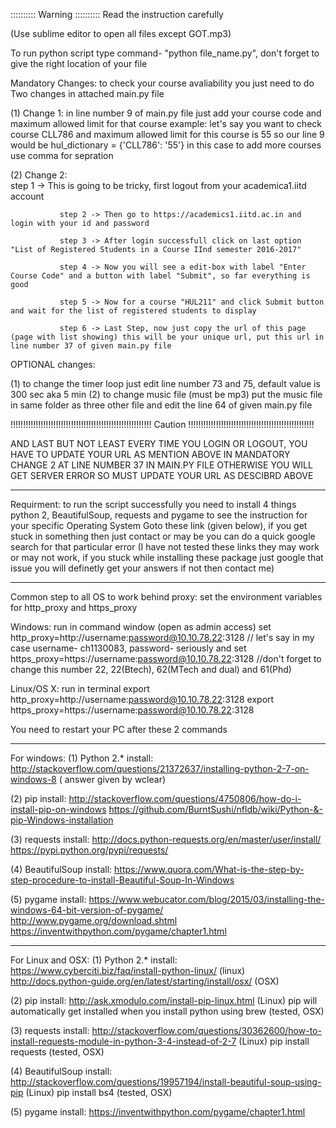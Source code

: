 :::::::::: Warning :::::::::: Read the instruction carefully

(Use sublime editor to open all files except GOT.mp3)

To run python script type command- "python file_name.py", don't forget to give the right location of your file

Mandatory Changes: to check your course avaliability you just need to do Two changes in attached main.py file

(1) Change 1: 
			  in line number 9 of main.py file just add your course code and maximum allowed limit for that course 
              example: let's say you want to check course CLL786 and maximum allowed limit for this course is 55 so our line 9 would be hul_dictionary = {'CLL786': '55'} in this case to add more courses use comma for sepration

(2) Change 2:  
			   step 1 -> This is going to be tricky, first logout from your academica1.iitd account

               step 2 -> Then go to https://academics1.iitd.ac.in and login with your id and password
               
               step 3 -> After login successfull click on last option "List of Registered Students in a Course IInd semester 2016-2017"
               
               step 4 -> Now you will see a edit-box with label "Enter Course Code" and a button with label "Submit", so far everything is good
               
               step 5 -> Now for a course "HUL211" and click Submit button and wait for the list of registered students to display
               
               step 6 -> Last Step, now just copy the url of this page (page with list showing) this will be your unique url, put this url in line number 37 of given main.py file



OPTIONAL changes:

(1) to change the timer loop just edit line number 73 and 75, default value is 300 sec aka 5 min
(2) to change music file (must be mp3) put the music file in same folder as three other file and edit the line 64 of given main.py file



!!!!!!!!!!!!!!!!!!!!!!!!!!!!!!!!!!!!!!!!!!!!!!!!!!!!!!!! Caution !!!!!!!!!!!!!!!!!!!!!!!!!!!!!!!!!!!!!!!!!!!!!!!!!!

AND LAST BUT NOT LEAST EVERY TIME YOU LOGIN OR LOGOUT, YOU HAVE TO UPDATE YOUR URL AS MENTION ABOVE IN MANDATORY CHANGE 2 AT LINE NUMBER 37 IN MAIN.PY FILE OTHERWISE YOU WILL GET SERVER ERROR SO MUST UPDATE YOUR URL AS DESCIBRD ABOVE

----------------------------------------------------------------------

Requirment:
 to run the script successfully you need to install 4 things python 2, BeautifulSoup, requests and pygame to see the instruction for your specific Operating System Goto these  link (given below), if you get stuck in something then just contact or may be you can do a quick google search for that particular error 
 (I have not tested these links they may work or may not work, if you stuck while installing these package just google that issue you will definetly get your answers if not then contact me)

----------------------------------------------------------------------

Common step to all OS to work behind proxy: set the environment variables for http_proxy and https_proxy

Windows: run in command window (open as admin access)
set http_proxy=http://username:password@10.10.78.22:3128 					// let's say in my case username- ch1130083, password- seriously and 
set https_proxy=https://username:password@10.10.78.22:3128				    //don't forget to change this number 22, 22(Btech), 62(MTech and dual) and 61(Phd)

Linux/OS X: run in terminal
export http_proxy=http://username:password@10.10.78.22:3128
export https_proxy=https://username:password@10.10.78.22:3128

You need to restart your PC after these 2 commands

----------------------------------------------------------------------

For windows:
(1) Python 2.* install: 
http://stackoverflow.com/questions/21372637/installing-python-2-7-on-windows-8 ( answer given by wclear)

(2) pip install:
http://stackoverflow.com/questions/4750806/how-do-i-install-pip-on-windows
https://github.com/BurntSushi/nfldb/wiki/Python-&-pip-Windows-installation

(3) requests install:
http://docs.python-requests.org/en/master/user/install/
https://pypi.python.org/pypi/requests/

(4) BeautifulSoup install:
https://www.quora.com/What-is-the-step-by-step-procedure-to-install-Beautiful-Soup-In-Windows

(5) pygame install:
https://www.webucator.com/blog/2015/03/installing-the-windows-64-bit-version-of-pygame/
http://www.pygame.org/download.shtml
https://inventwithpython.com/pygame/chapter1.html

----------------------------------------------------------------------
For Linux and OSX:
(1) Python 2.* install: 
https://www.cyberciti.biz/faq/install-python-linux/ (linux)
http://docs.python-guide.org/en/latest/starting/install/osx/ (OSX)

(2) pip install:
http://ask.xmodulo.com/install-pip-linux.html (Linux)
pip will automatically get installed when you install python using brew (tested, OSX)

(3) requests install:
http://stackoverflow.com/questions/30362600/how-to-install-requests-module-in-python-3-4-instead-of-2-7  (Linux)
pip install requests (tested, OSX)

(4) BeautifulSoup install:
http://stackoverflow.com/questions/19957194/install-beautiful-soup-using-pip (Linux)
pip install bs4 (tested, OSX)

(5) pygame install:
https://inventwithpython.com/pygame/chapter1.html